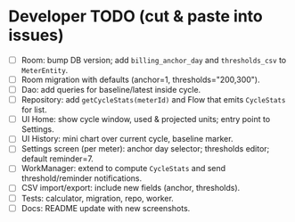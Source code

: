 # Developer TODO (cut & paste into issues)

- [ ] Room: bump DB version; add `billing_anchor_day` and `thresholds_csv` to `MeterEntity`.
- [ ] Room migration with defaults (anchor=1, thresholds="200,300").
- [ ] Dao: add queries for baseline/latest inside cycle.
- [ ] Repository: add `getCycleStats(meterId)` and Flow that emits `CycleStats` for list.
- [ ] UI Home: show cycle window, used & projected units; entry point to Settings.
- [ ] UI History: mini chart over current cycle, baseline marker.
- [ ] Settings screen (per meter): anchor day selector; thresholds editor; default reminder=7.
- [ ] WorkManager: extend to compute `CycleStats` and send threshold/reminder notifications.
- [ ] CSV import/export: include new fields (anchor, thresholds).
- [ ] Tests: calculator, migration, repo, worker.
- [ ] Docs: README update with new screenshots.
